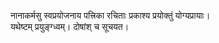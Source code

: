 

नानाकर्मसु स्वप्रयोजनाय पत्त्रिका रचिताः प्रकाश्य प्रयोक्तुं योग्यप्रायाः।  
यथेष्टम् प्रयुङ्ग्ध्वम्। दोषांश् च सूचयत। 